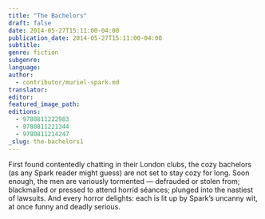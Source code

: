 ```yaml
---
title: "The Bachelors"
draft: false
date: 2014-05-27T15:11:00-04:00
publication_date: 2014-05-27T15:11:00-04:00
subtitle:
genre: fiction
subgenre:
language:
author:
  - contributor/muriel-spark.md
translator:
editor:
featured_image_path:
editions:
  - 9780811222983
  - 9780811221344
  - 9780811214247
_slug: the-bachelors1
---
```


First found contentedly chatting in their London clubs, the cozy bachelors (as any Spark reader might guess) are not set to stay cozy for long. Soon enough, the men are variously tormented — defrauded or stolen from; blackmailed or pressed to attend horrid séances; plunged into the nastiest of lawsuits. And every horror delights: each is lit up by Spark’s uncanny wit, at once funny and deadly serious.

